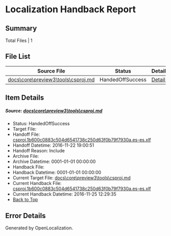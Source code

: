 # <a name='report-top'></a> Localization Handback Report

## Summary
 Total Files | 1

## File List
 Source File | Status | Details 
 ----------- | ------ | ------- 
 [docs\core\preview3\tools\csproj.md](https://github.com/dotnet/docs/blob/1a4cb06646929421cbc6dd745eba41479803b31f/docs/core/preview3/tools/csproj.md) | HandedOffSuccess | [Details](#dd3c3751d1654b41c1c029fad48a160f77aad66c59)

## Item Details
##### <a name='dd3c3751d1654b41c1c029fad48a160f77aad66c59'></a> Source: [docs\core\preview3\tools\csproj.md](https://github.com/dotnet/docs/blob/1a4cb06646929421cbc6dd745eba41479803b31f/docs/core/preview3/tools/csproj.md)
* Status: HandedOffSuccess
* Target File: 
* Handoff File: [csproj.1b600c0883c504d6541738c250d63f0b79f7930a.es-es.xlf](https://github.com/dotnet/docs.handoff/blob/11845d1d921ef17ee742f7174a0e7cd2052f909e/ol-handoff/dotnet/docs.es-es/master/ht-p1/csproj.1b600c0883c504d6541738c250d63f0b79f7930a.es-es.xlf)
* Handoff Datetime: 2016-11-22 19:00:51
* Handoff Reason: Include
* Archive File: 
* Archive Datetime: 0001-01-01 00:00:00
* Handback File: 
* Handback Datetime: 0001-01-01 00:00:00
* Current Target File: [docs\core\preview3\tools\csproj.md](https://github.com/dotnet/docs.es-es/blob/23a653b5eadb0afc37d8fcc91288691aa99eac63/docs/core/preview3/tools/csproj.md)
* Current Handback File: [csproj.1b600c0883c504d6541738c250d63f0b79f7930a.es-es.xlf](https://github.com/dotnet/docs.handback/blob/4c333b54d0c590bffca8a38dfde423e80effc62a/ol-handback/dotnet/docs.es-es/master/ht-p1/csproj.1b600c0883c504d6541738c250d63f0b79f7930a.es-es.xlf)
* Current Handback Datetime: 2016-11-25 12:29:35
* [Back to Top](#report-top)


## Error Details

Generated by OpenLocalization.
